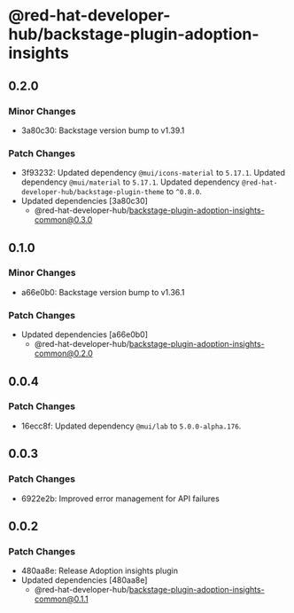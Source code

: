 # @red-hat-developer-hub/backstage-plugin-adoption-insights

## 0.2.0

### Minor Changes

- 3a80c30: Backstage version bump to v1.39.1

### Patch Changes

- 3f93232: Updated dependency `@mui/icons-material` to `5.17.1`.
  Updated dependency `@mui/material` to `5.17.1`.
  Updated dependency `@red-hat-developer-hub/backstage-plugin-theme` to `^0.8.0`.
- Updated dependencies [3a80c30]
  - @red-hat-developer-hub/backstage-plugin-adoption-insights-common@0.3.0

## 0.1.0

### Minor Changes

- a66e0b0: Backstage version bump to v1.36.1

### Patch Changes

- Updated dependencies [a66e0b0]
  - @red-hat-developer-hub/backstage-plugin-adoption-insights-common@0.2.0

## 0.0.4

### Patch Changes

- 16ecc8f: Updated dependency `@mui/lab` to `5.0.0-alpha.176`.

## 0.0.3

### Patch Changes

- 6922e2b: Improved error management for API failures

## 0.0.2

### Patch Changes

- 480aa8e: Release Adoption insights plugin
- Updated dependencies [480aa8e]
  - @red-hat-developer-hub/backstage-plugin-adoption-insights-common@0.1.1
